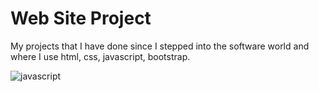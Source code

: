 # Web Site Project
My projects that I have done since I stepped into the software world and where I use html, css, javascript, bootstrap.

![javascript](https://user-images.githubusercontent.com/81443587/125528489-8bb37a81-0761-4bcd-a54a-2da6a91428fc.gif)

